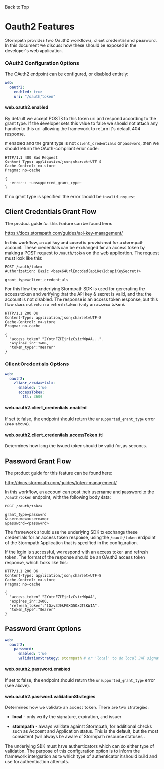 <a name="#top">Back to Top</a>

# Oauth2 Features

Stormpath provides two Oauth2 workflows, client credential and password.  In
this document we discuss how these should be exposed in the developer's web
application.



### OAuth2 Configuration Options

The OAuth2 endpoint can be configured, or disabled entirely:

```yaml
web:
  oauth2:
    enabled: true
    uri: "/oauth/token"
```

#### web.oauth2.enabled

By default we accept POSTS to this token uri and respond according to the
grant type.  If the developer sets this value to false we should not attach any
handler to this uri, allowing the framework to return it's default 404 response.

If enabled and the grant type is not `client_credentials` or `password`, then we
should return the OAuth-compliant error code:

    HTTP/1.1 400 Bad Request
    Content-Type: application/json;charset=UTF-8
    Cache-Control: no-store
    Pragma: no-cache

    {
      "error": "unsupported_grant_type"
    }

If no grant type is specified, the error should be `invalid_request`

## Client Credentials Grant Flow

The product guide for this feature can be found here:

https://docs.stormpath.com/guides/api-key-management/

In this workflow, an api key and secret is provisioned for a stormpath account.
These credentials can be exchanged for an access token by making a POST request
to `/oauth/token` on the web application.  The request must look like this:

````
POST /oauth/token
Authorization: Basic <base64UrlEncoded(apiKeyId:apiKeySecret)>

grant_type=client_credentials
````

For this flow the underlying Stormpath SDK is used for generating the access
token and verifying that the API key & secret is valid, and that the account is
not disabled.  The response is an access token response, but this flow does not
return a refresh token (only an access token):

```
HTTP/1.1 200 OK
Content-Type: application/json;charset=UTF-8
Cache-Control: no-store
Pragma: no-cache

{
  "access_token":"2YotnFZFEjr1zCsicMWpAA...",
  "expires_in":3600,
  "token_type":"Bearer"
}
```

### Client Credentials Options

```yaml
web:
  oauth2:
    client_credentials:
      enabled: true
      accessToken:
        ttl: 3600
```

#### web.oauth2.client_credentials.enabled

If set to false, the endpoint should return the `unsupported_grant_type` error
(see above).

#### web.oauth2.client_credentials.accessToken.ttl

Determines how long the issued token should be valid for, as seconds.

## Password Grant Flow

The product guide for this feature can be found here:

http://docs.stormpath.com/guides/token-management/

In this workflow, an account can post their username and password to the
`/oauth/token` endpoint, with the following body data:

````
POST /oauth/token

grant_type=password
&username=<username>
&password=<password>
````

The framework should use the underlying SDK to exchange these credentials
for an access token response, using the `/oauth/token` endpoint of the
Stormpath Application that is specified in the configuration.

If the login is successful, we respond with an access token and refresh token.
The format of the response should be an OAuth2 access token response, which
looks like this:

```
HTTP/1.1 200 OK
Content-Type: application/json;charset=UTF-8
Cache-Control: no-store
Pragma: no-cache

{
  "access_token":"2YotnFZFEjr1zCsicMWpAA",
  "expires_in":3600,
  "refresh_token":"tGzv3JOkF0XG5Qx2TlKWIA",
  "token_type":"Bearer"
}
```

## Password Grant Options

```yaml
web:
  oauth2:
    password:
      enabled: true
      validationStrategy: stormpath # or 'local' to do local JWT signature validation
```


#### web.oauth2.password.enabled

If set to false, the endpoint should return the `unsupported_grant_type` error
(see above).

#### web.oauth2.password.validationStrategies

Determines how we validate an access token.  There are two strategies:

* **local** - only verify the signature, expiration, and issuer

* **stormpath** - always validate against Stormpath, for additional checks
  such as Account and Application status.  This is the default, but the most
  consistent (will always be aware of Stormpath resource statuses).

The underlying SDK must have authenticators which can do either type of
validation.  The purpose of this configuration option is to inform the framework
intergration as to which type of authenticator it should build and use for
authentication attempts.
